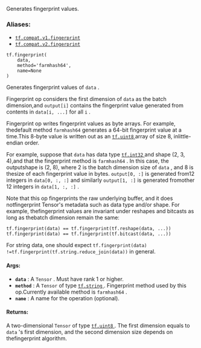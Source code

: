 
Generates fingerprint values.


### Aliases:
- [ `tf.compat.v1.fingerprint` ](/api_docs/python/tf/fingerprint)
- [ `tf.compat.v2.fingerprint` ](/api_docs/python/tf/fingerprint)


```
tf.fingerprint(
    data,
    method='farmhash64',
    name=None
)

```


Generates fingerprint values of  `data` .

Fingerprint op considers the first dimension of  `data`  as the batch dimension,and  `output[i]`  contains the fingerprint value generated from contents in `data[i, ...]`  for all  `i` .

Fingerprint op writes fingerprint values as byte arrays. For example, thedefault method  `farmhash64`  generates a 64-bit fingerprint value at a time.This 8-byte value is written out as an [ `tf.uint8` ](https://tensorflow.google.cn/api_docs/python/tf#uint8) array of size 8, inlittle-endian order.

For example, suppose that  `data`  has data type [ `tf.int32` ](https://tensorflow.google.cn/api_docs/python/tf#int32) and shape (2, 3, 4),and that the fingerprint method is  `farmhash64` . In this case, the outputshape is (2, 8), where 2 is the batch dimension size of  `data` , and 8 is thesize of each fingerprint value in bytes.  `output[0, :]`  is generated from12 integers in  `data[0, :, :]`  and similarly  `output[1, :]`  is generated fromother 12 integers in  `data[1, :, :]` .

Note that this op fingerprints the raw underlying buffer, and it does notfingerprint Tensor's metadata such as data type and/or shape. For example, thefingerprint values are invariant under reshapes and bitcasts as long as thebatch dimension remain the same:


```
tf.fingerprint(data) == tf.fingerprint(tf.reshape(data, ...))
tf.fingerprint(data) == tf.fingerprint(tf.bitcast(data, ...))

```


For string data, one should expect  `tf.fingerprint(data) !=tf.fingerprint(tf.string.reduce_join(data))`  in general.


#### Args:
- **`data`** : A  `Tensor` . Must have rank 1 or higher.
- **`method`** : A  `Tensor`  of type [ `tf.string` ](https://tensorflow.google.cn/api_docs/python/tf#string). Fingerprint method used by this op.Currently available method is  `farmhash64` .
- **`name`** : A name for the operation (optional).


#### Returns:

A two-dimensional  `Tensor`  of type [ `tf.uint8` ](https://tensorflow.google.cn/api_docs/python/tf#uint8). The first dimension equals to `data` 's first dimension, and the second dimension size depends on thefingerprint algorithm.
